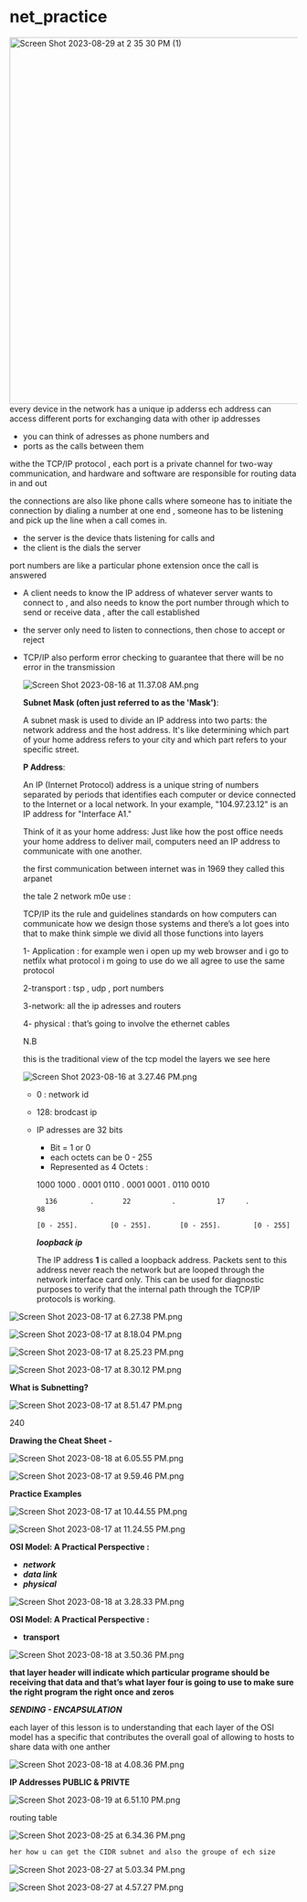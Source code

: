 # net_practice
<img width="642" alt="Screen Shot 2023-08-29 at 2 35 30 PM (1)" src="https://github.com/aennaouh/net_practice/assets/116731966/d857b19f-8554-4eb6-a20c-90d4e9517f68">
every device in the network has a unique ip adderss ech address can access different ports for exchanging data with other ip addresses 

- you can think of adresses as phone numbers and
- ports as the calls between them

withe the TCP/IP protocol , each port is a private channel for two-way communication, and hardware and software are responsible for routing data in and out 

the connections are also like phone calls where someone has to initiate the connection by dialing a number at one end , someone has to be listening and pick up the line when a call comes in.

- the server is  the device thats listening for calls and
- the client is the dials the server

port numbers are like a particular phone extension once the call is answered 

- A client needs to know the IP address of whatever server wants to connect to , and also needs to know the port number through which to send or receive data , after the call established
- the server only need to listen to connections, then chose to accept or reject
- TCP/IP also perform error checking to guarantee that there will be no error in the transmission
    
    ![Screen Shot 2023-08-16 at 11.37.08 AM.png](https://s3-us-west-2.amazonaws.com/secure.notion-static.com/bb6df4c4-784a-4f64-b57d-7561ad2d5dca/Screen_Shot_2023-08-16_at_11.37.08_AM.png)
    
    **Subnet Mask (often just referred to as the 'Mask')**:
    
    A subnet mask is used to divide an IP address into two parts: the network address and the host address. It's like determining which part of your home address refers to your city and which part refers to your specific street.
    
    **P Address**:
    
    An IP (Internet Protocol) address is a unique string of numbers separated by periods that identifies each computer or device connected to the Internet or a local network. In your example, "104.97.23.12" is an IP address for "Interface A1."
    
    Think of it as your home address: Just like how the post office needs your home address to deliver mail, computers need an IP address to communicate with one another.
    
    the first communication between internet was in 1969 they called this arpanet
    
    the tale 2 network m0e use :
    
    TCP/IP its the rule and guidelines standards on how computers can communicate how we design those systems and there’s a lot goes into that to make think simple we divid all those functions into layers 
    
    1- Application : for example wen i open up my web browser and i go to netfilx  what protocol i m going to use do we all agree to use the same protocol 
    
    2-transport : tsp , udp , port numbers
    
    3-network: all the ip adresses and routers 
    
    4- physical : that’s going to involve the ethernet cables 
    
    N.B
    
    this is the traditional view of the tcp model the layers we see here 
    
    ![Screen Shot 2023-08-16 at 3.27.46 PM.png](https://s3-us-west-2.amazonaws.com/secure.notion-static.com/186c1a87-7d53-4264-a237-08e95508b94c/Screen_Shot_2023-08-16_at_3.27.46_PM.png)
    
    - 0 : network id
    - 128: brodcast ip
    - IP adresses are 32 bits
        - Bit = 1 or 0
        - each octets can be 0 - 255
        - Represented as 4 Octets :
        
        1000 1000 . 0001 0110 . 0001 0001 . 0110 0010
        
            136        .       22          .          17     .           98
        
          [0 - 255].        [0 - 255].       [0 - 255].        [0 - 255]
        
        ***loopback ip***
        
        The IP address **1**  is called a loopback address. Packets sent to this address never reach the network but are looped through the network interface card only. This can be used for diagnostic purposes to verify that the internal path through the TCP/IP protocols is working.
        

![Screen Shot 2023-08-17 at 6.27.38 PM.png](https://s3-us-west-2.amazonaws.com/secure.notion-static.com/1a68b924-5ba6-4b08-b1cb-8c5e8cfe0e3f/Screen_Shot_2023-08-17_at_6.27.38_PM.png)

![Screen Shot 2023-08-17 at 8.18.04 PM.png](https://s3-us-west-2.amazonaws.com/secure.notion-static.com/26fc4e2c-da9b-426e-bf0e-a0dde8bf98b1/Screen_Shot_2023-08-17_at_8.18.04_PM.png)

![Screen Shot 2023-08-17 at 8.25.23 PM.png](https://s3-us-west-2.amazonaws.com/secure.notion-static.com/eb4ed1d4-984d-4f66-a30d-742ee1cc9c96/Screen_Shot_2023-08-17_at_8.25.23_PM.png)

![Screen Shot 2023-08-17 at 8.30.12 PM.png](https://s3-us-west-2.amazonaws.com/secure.notion-static.com/e161ebb4-d13a-4934-a331-faf03b3b9691/Screen_Shot_2023-08-17_at_8.30.12_PM.png)

****What is Subnetting?****

![Screen Shot 2023-08-17 at 8.51.47 PM.png](https://s3-us-west-2.amazonaws.com/secure.notion-static.com/40aa713c-9044-4eac-be98-516adaa94c3f/Screen_Shot_2023-08-17_at_8.51.47_PM.png)

240

****Drawing the Cheat Sheet -****

![Screen Shot 2023-08-18 at 6.05.55 PM.png](https://s3-us-west-2.amazonaws.com/secure.notion-static.com/7f86548c-011c-4abe-9139-9e5b98f12295/Screen_Shot_2023-08-18_at_6.05.55_PM.png)

![Screen Shot 2023-08-17 at 9.59.46 PM.png](https://s3-us-west-2.amazonaws.com/secure.notion-static.com/1b72b9eb-5ea9-41ff-abed-feb5e6c7f0d4/Screen_Shot_2023-08-17_at_9.59.46_PM.png)

****Practice Examples****

![Screen Shot 2023-08-17 at 10.44.55 PM.png](https://s3-us-west-2.amazonaws.com/secure.notion-static.com/cb7f7f3c-4501-4db2-a8e6-9cb73201f79f/Screen_Shot_2023-08-17_at_10.44.55_PM.png)

![Screen Shot 2023-08-17 at 11.24.55 PM.png](https://s3-us-west-2.amazonaws.com/secure.notion-static.com/1e71242c-9c56-4e15-9ef6-e0b1f859c9ea/Screen_Shot_2023-08-17_at_11.24.55_PM.png)

****OSI Model: A Practical Perspective :****

- ***network***
- ***data link***
- ***physical***

![Screen Shot 2023-08-18 at 3.28.33 PM.png](https://s3-us-west-2.amazonaws.com/secure.notion-static.com/250fb46d-895b-4b6f-9753-98a503601120/Screen_Shot_2023-08-18_at_3.28.33_PM.png)

****OSI Model: A Practical Perspective :****

- **transport**

![Screen Shot 2023-08-18 at 3.50.36 PM.png](https://s3-us-west-2.amazonaws.com/secure.notion-static.com/e0890d64-93a5-4d38-b426-aed61a704240/Screen_Shot_2023-08-18_at_3.50.36_PM.png)

**that layer header will indicate which particular programe should be receiving that data and that’s what layer four is going to use to make sure the right program the right once and zeros**

***SENDING - ENCAPSULATION***

each layer of this lesson is to understanding that each layer of the OSI model has a specific that contributes the overall goal of allowing to hosts to share data with one anther

![Screen Shot 2023-08-18 at 4.08.36 PM.png](https://s3-us-west-2.amazonaws.com/secure.notion-static.com/35362c4b-a444-4645-a6f9-1438d8f98379/Screen_Shot_2023-08-18_at_4.08.36_PM.png)

**IP Addresses PUBLIC & PRIVTE**

![Screen Shot 2023-08-19 at 6.51.10 PM.png](https://s3-us-west-2.amazonaws.com/secure.notion-static.com/7a151a7e-ffff-478f-a67f-aa2ded0f793c/Screen_Shot_2023-08-19_at_6.51.10_PM.png)

routing table

![Screen Shot 2023-08-25 at 6.34.36 PM.png](https://s3-us-west-2.amazonaws.com/secure.notion-static.com/c137d4b3-d87e-4b13-aed3-a0a8ec4d4643/Screen_Shot_2023-08-25_at_6.34.36_PM.png)

```c
her how u can get the CIDR subnet and also the groupe of ech size
```

![Screen Shot 2023-08-27 at 5.03.34 PM.png](https://s3-us-west-2.amazonaws.com/secure.notion-static.com/395c4b07-c6e8-47d8-85b5-1e57a1fafe76/Screen_Shot_2023-08-27_at_5.03.34_PM.png)

![Screen Shot 2023-08-27 at 4.57.27 PM.png](https://s3-us-west-2.amazonaws.com/secure.notion-static.com/f9060c93-376c-4a26-a7af-2ca746f78dfc/Screen_Shot_2023-08-27_at_4.57.27_PM.png)
